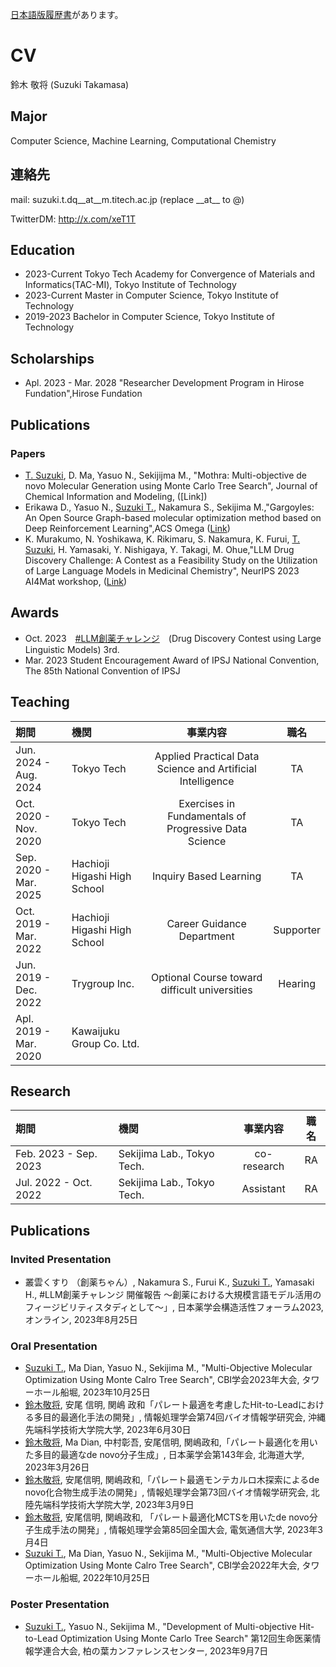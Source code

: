 [日本語版履歴書](index.md)があります。

# CV

鈴木 敬将 (Suzuki Takamasa)

## Major

Computer Science, Machine Learning, Computational Chemistry

## 連絡先
mail: suzuki.t.dq__at__m.titech.ac.jp (replace \_\_at\_\_ to @)

TwitterDM: http://x.com/xeT1T

## Education

- 2023-Current Tokyo Tech Academy for Convergence
of Materials and Informatics(TAC-MI), Tokyo Institute of Technology
- 2023-Current Master in Computer Science, Tokyo Institute of Technology
- 2019-2023 Bachelor in Computer Science, Tokyo Institute of Technology

## Scholarships

- Apl. 2023 - Mar. 2028 "Researcher Development Program in Hirose Fundation",Hirose Fundation

## Publications

### Papers
- <u>T. Suzuki</u>, D. Ma, Yasuo N., Sekijijma M., "Mothra: Multi-objective de novo Molecular Generation using Monte Carlo Tree Search", Journal of Chemical Information and Modeling, ([Link])
- Erikawa D., Yasuo N., <u>Suzuki T.</u>, Nakamura S., Sekijima M.,"Gargoyles: An Open Source Graph-based molecular optimization method based on Deep Reinforcement Learning",ACS Omega ([Link](https://pubs.acs.org/doi/10.1021/acsomega.3c05430)) 
- K. Murakumo, N. Yoshikawa, K. Rikimaru, S. Nakamura, K. Furui, <u>T. Suzuki</u>, H. Yamasaki, Y. Nishigaya, Y. Takagi, M. Ohue,"LLM Drug Discovery Challenge: A Contest as a Feasibility Study on the Utilization of Large Language Models in Medicinal Chemistry", NeurIPS 2023 AI4Mat workshop, ([Link](https://openreview.net/forum?id=kjUylvko18))

## Awards

- Oct. 2023　[#LLM創薬チャレンジ](https://twitter.com/hashtag/LLM%E5%89%B5%E8%96%AC%E3%83%81%E3%83%A3%E3%83%AC%E3%83%B3%E3%82%B8?src=hashtag_click)　(Drug Discovery Contest using Large Linguistic Models) 3rd.
- Mar. 2023 Student Encouragement Award of IPSJ National Convention, The 85th National Convention of IPSJ

## Teaching

|期間|機関|事業内容|職名|
|:---|:---|:---:|:---:|
|Jun. 2024 - Aug. 2024|Tokyo Tech|Applied Practical Data Science and Artificial Intelligence|TA|
|Oct. 2020 - Nov. 2020|Tokyo Tech|Exercises in Fundamentals of Progressive Data Science|TA|
|Sep. 2020 - Mar. 2025|Hachioji Higashi High School|Inquiry Based Learning|TA|
|Oct. 2019 - Mar. 2022| Hachioji Higashi High School|Career Guidance Department |Supporter|
|Jun. 2019 - Dec. 2022| Trygroup Inc.|Optional Course toward difficult universities | Hearing |
|Apl. 2019 - Mar. 2020 | Kawaijuku Group Co. Ltd.|

## Research

|期間|機関|事業内容|職名|
|:---|:---|:---:|:---:|
|Feb. 2023 - Sep. 2023 |Sekijima Lab., Tokyo Tech. | co-research |RA|
|Jul. 2022 - Oct. 2022 | Sekijima Lab., Tokyo Tech. | Assistant |RA|

## Publications
### Invited Presentation

- 叢雲くすり （創薬ちゃん）, Nakamura S., Furui K., <u>Suzuki T.</u>, Yamasaki H., #LLM創薬チャレンジ 開催報告 ～創薬における大規模言語モデル活用のフィージビリティスタディとして～」, 日本薬学会構造活性フォーラム2023, オンライン, 2023年8月25日

### Oral Presentation
- <u>Suzuki T.</u>, Ma Dian, Yasuo N., Sekijima M., "Multi-Objective Molecular Optimization Using Monte Calro Tree Search", CBI学会2023年大会, タワーホール船堀, 2023年10月25日
- <u>鈴木敬将</u>, 安尾 信明, 関嶋 政和「パレート最適を考慮したHit-to-Leadにおける多目的最適化手法の開発」, 情報処理学会第74回バイオ情報学研究会, 沖縄先端科学技術大学院大学, 2023年6月30日
- <u>鈴木敬将</u>, Ma Dian, 中村彰吾, 安尾信明, 関嶋政和,「パレート最適化を用いた多目的最適なde novo分子生成」, 日本薬学会第143年会, 北海道大学, 2023年3月26日
- <u>鈴木敬将</u>, 安尾信明, 関嶋政和,「パレート最適モンテカルロ木探索によるde novo化合物生成手法の開発」, 情報処理学会第73回バイオ情報学研究会, 北陸先端科学技術大学院大学, 2023年3月9日
- <u>鈴木敬将</u>, 安尾信明, 関嶋政和, 「パレート最適化MCTSを用いたde novo分子生成手法の開発」, 情報処理学会第85回全国大会, 電気通信大学, 2023年3月4日
- <u>Suzuki T.</u>, Ma Dian, Yasuo N., Sekijima M., "Multi-Objective Molecular Optimization Using Monte Calro Tree Search", CBI学会2022年大会, タワーホール船堀, 2022年10月25日

### Poster Presentation

- <u>Suzuki T.</u>, Yasuo N., Sekijima M., "Development of Multi-objective Hit-to-Lead Optimization Using Monte Carlo Tree Search" 第12回生命医薬情報学連合大会, 柏の葉カンファレンスセンター, 2023年9月7日


